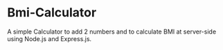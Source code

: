 # Bmi-Calculator
A simple Calculator to add 2 numbers and to calculate BMI at server-side using Node.js and Express.js.

